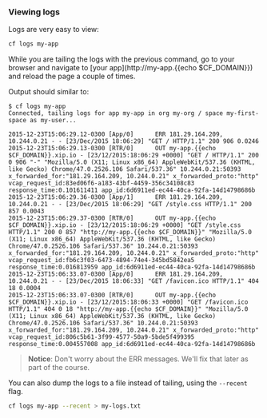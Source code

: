 ### Viewing logs

Logs are very easy to view:

```sh
cf logs my-app
```

While you are tailing the logs with the previous command, go to your browser and navigate to [your app](http://my-app.{{echo $CF_DOMAIN}}) and reload the page a couple of times.

Output should similar to:

```
$ cf logs my-app
Connected, tailing logs for app my-app in org my-org / space my-first-space as my-user...

2015-12-23T15:06:29.12-0300 [App/0]      ERR 181.29.164.209, 10.244.0.21 - - [23/Dec/2015 18:06:29] "GET / HTTP/1.1" 200 906 0.0246
2015-12-23T15:06:29.13-0300 [RTR/0]      OUT my-app.{{echo $CF_DOMAIN}}.xip.io - [23/12/2015:18:06:29 +0000] "GET / HTTP/1.1" 200 0 906 "-" "Mozilla/5.0 (X11; Linux x86_64) AppleWebKit/537.36 (KHTML, like Gecko) Chrome/47.0.2526.106 Safari/537.36" 10.244.0.21:50393 x_forwarded_for:"181.29.164.209, 10.244.0.21" x_forwarded_proto:"http" vcap_request_id:83ed06f6-a183-43bf-4459-356c34108c83 response_time:0.101611411 app_id:6d6911ed-ec44-40ca-92fa-14d14798686b
2015-12-23T15:06:29.36-0300 [App/1]      ERR 181.29.164.209, 10.244.0.21 - - [23/Dec/2015 18:06:29] "GET /style.css HTTP/1.1" 200 857 0.0043
2015-12-23T15:06:29.37-0300 [RTR/0]      OUT my-app.{{echo $CF_DOMAIN}}.xip.io - [23/12/2015:18:06:29 +0000] "GET /style.css HTTP/1.1" 200 0 857 "http://my-app.{{echo $CF_DOMAIN}}" "Mozilla/5.0 (X11; Linux x86_64) AppleWebKit/537.36 (KHTML, like Gecko) Chrome/47.0.2526.106 Safari/537.36" 10.244.0.21:50393 x_forwarded_for:"181.29.164.209, 10.244.0.21" x_forwarded_proto:"http" vcap_request_id:fb6c3f03-6473-4894-74e4-345bd5842ea5 response_time:0.016813959 app_id:6d6911ed-ec44-40ca-92fa-14d14798686b
2015-12-23T15:06:33.07-0300 [App/0]      ERR 181.29.164.209, 10.244.0.21 - - [23/Dec/2015 18:06:33] "GET /favicon.ico HTTP/1.1" 404 18 0.0004
2015-12-23T15:06:33.07-0300 [RTR/0]      OUT my-app.{{echo $CF_DOMAIN}}.xip.io - [23/12/2015:18:06:33 +0000] "GET /favicon.ico HTTP/1.1" 404 0 18 "http://my-app.{{echo $CF_DOMAIN}}" "Mozilla/5.0 (X11; Linux x86_64) AppleWebKit/537.36 (KHTML, like Gecko) Chrome/47.0.2526.106 Safari/537.36" 10.244.0.21:50393 x_forwarded_for:"181.29.164.209, 10.244.0.21" x_forwarded_proto:"http" vcap_request_id:806c5b61-3f99-4577-50a9-5bde5f499395 response_time:0.004557008 app_id:6d6911ed-ec44-40ca-92fa-14d14798686b
```
> **Notice**: Don't worry about the ERR messages. We'll fix that later as part of the course.

You can also dump the logs to a file instead of tailing, using the `--recent` flag.

```sh
cf logs my-app --recent > my-logs.txt
```
